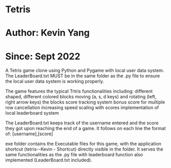 # Tetris
# Author: Kevin Yang
# Since: Sept 2022

A Tetris game clone using Python and Pygame with local user data system.
The LeaderBoard.txt MUST be in the same folder as the .py file to ensure the local user data system is working properly.

The game features the typical Trtris functionalities including:
    different shaped, different colored blocks
    moving (a, s, d keys) and rotating (left, right arrow keys) the blocks
    score tracking system
    bonus score for multiple row cancellation
    increasing speed scaling with scores
    implementation of local leaderboard system

The LeaderBoard.txt keeps track of the username entered and the score they got upon reaching the end of a game.
It follows on each line the format of:
    [username],[score]

exe folder contains the Executable files for this game, with the application shortcut (tetris--Kevin - Shortcut) directly visible in the folder.
    It serves the same functionalities as the .py file with leaderboard function also implemented (LeaderBoard.txt included).